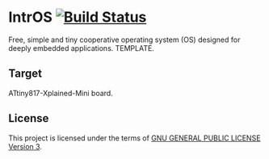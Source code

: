 IntrOS [![Build Status](https://travis-ci.org/stateos/IntrOS-ATtiny817-Xplained-Mini.svg)](https://travis-ci.org/stateos/IntrOS-ATtiny817-Xplained-Mini)
=======

Free, simple and tiny cooperative operating system (OS) designed for deeply embedded applications.
TEMPLATE.

Target
-------

ATtiny817-Xplained-Mini board.

License
-------

This project is licensed under the terms of [GNU GENERAL PUBLIC LICENSE Version 3](http://www.gnu.org/philosophy/why-not-lgpl.html).
